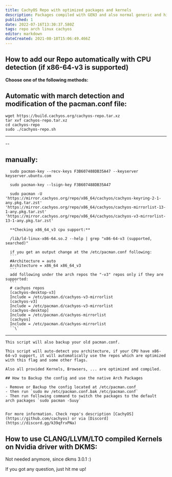 ```yaml
---
title: CachyOS Repo with optimized packages and kernels
description: Packages compiled with GEN3 and also normal generic and higher compile Flags
published: 1
date: 2022-07-16T13:30:37.580Z
tags: repo arch linux cachyos
editor: markdown
dateCreated: 2021-08-18T15:06:49.466Z
---
```


## How to add our Repo automatically with CPU detection (if x86-64-v3 is supported)

**Choose one of the following methods:**

## **Automatic with march detection and modification of the pacman.conf file:**

    wget https://build.cachyos.org/cachyos-repo.tar.xz
    tar xvf cachyos-repo.tar.xz
    cd cachyos-repo
    sudo ./cachyos-repo.sh

* * *

\--

## **manually**:


      sudo pacman-key --recv-keys F3B607488DB35A47 --keyserver keyserver.ubuntu.com

      sudo pacman-key --lsign-key F3B607488DB35A47

      sudo pacman -U 'https://mirror.cachyos.org/repo/x86_64/cachyos/cachyos-keyring-2-1-any.pkg.tar.zst' 'https://mirror.cachyos.org/repo/x86_64/cachyos/cachyos-mirrorlist-13-1-any.pkg.tar.zst' 'https://mirror.cachyos.org/repo/x86_64/cachyos/cachyos-v3-mirrorlist-13-1-any.pkg.tar.zst'

      **Checking x86_64_v3 cpu support:**

      /lib/ld-linux-x86-64.so.2 --help | grep "x86-64-v3 (supported, searched)"

      if you get an output change at the /etc/pacman.conf following:
      ```
      #Architecture = auto
      Architecture = x86_64 x86_64_v3
      ```
      add following under the arch repos the "-v3" repos only if they are supported:
      ```
      # cachyos repos
      [cachyos-desktop-v3]
      Include = /etc/pacman.d/cachyos-v3-mirrorlist
      [cachyos-v3]
      Include = /etc/pacman.d/cachyos-v3-mirrorlist
      [cachyos-desktop]
      Include = /etc/pacman.d/cachyos-mirrorlist
      [cachyos]
      Include = /etc/pacman.d/cachyos-mirrorlist
      ``\`

* * *

    This script will also backup your old pacman.conf.

    This script will auto-detect you architecture, if your CPU have x86-64-v3 support, it will automatically use the repos which are optimized with this flag and some other flags.

    Also all provided Kernels, Browsers, ... are optimized and compiled.

    ## How to Backup the config and use the native Arch Packages

    - Remove or Backup the config located at /etc/pacman.conf
    - then run `sudo mv /etc/pacman.conf.bak /etc/pacman.conf`
    - Then run following command to switch the packages to the default arch packages `sudo pacman -Suuy`


    For more information. Check repo's description [CachyOS](https://github.com/cachyos) or via [Discord](https://discord.gg/k39qfrxPNa)

## How to use CLANG/LLVM/LTO compiled Kernels on Nvidia driver with DKMS:

Not needed anymore, since dkms 3.0.1 :)

If you got any question, just hit me up!

